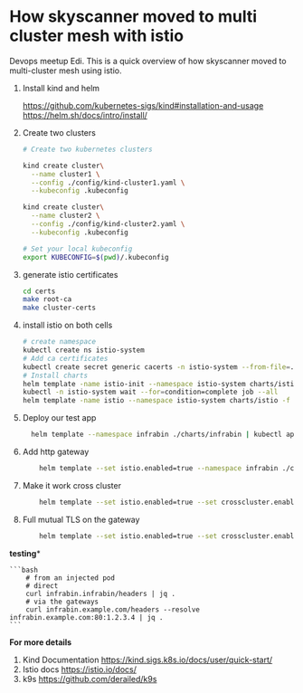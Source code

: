 # How skyscanner moved to multi cluster mesh with istio

Devops meetup Edi. This is a quick overview of how skyscanner moved to multi-cluster mesh using istio.


1. Install kind and helm

    https://github.com/kubernetes-sigs/kind#installation-and-usage
    https://helm.sh/docs/intro/install/


1. Create two clusters
    ```bash
    # Create two kubernetes clusters

    kind create cluster\
      --name cluster1 \
      --config ./config/kind-cluster1.yaml \
      --kubeconfig .kubeconfig

    kind create cluster\
      --name cluster2 \
      --config ./config/kind-cluster2.yaml \
      --kubeconfig .kubeconfig

    # Set your local kubeconfig
    export KUBECONFIG=$(pwd)/.kubeconfig
    ```

1. generate istio certificates

    ```bash
    cd certs
    make root-ca
    make cluster-certs
    ```

1. install istio on both cells
    ```bash
    # create namespace
    kubectl create ns istio-system
    # Add ca certificates
    kubectl create secret generic cacerts -n istio-system --from-file=./certs/cluster/ca-cert.pem --from-file=./certs/cluster/ca-key.pem --from-file=./certs/cluster/root-cert.pem --from-file=./certs/cluster/cert-chain.pem
    # Install charts
    helm template -name istio-init --namespace istio-system charts/istio-init | kubectl apply -f -
    kubectl -n istio-system wait --for=condition=complete job --all
    helm template -name istio --namespace istio-system charts/istio -f config/istio.yaml | kubectl apply -f -
    ```

1. Deploy our test app
    ```bash
      helm template --namespace infrabin ./charts/infrabin | kubectl apply -f -
    ```

1. Add http gateway

    ```bash
        helm template --set istio.enabled=true --namespace infrabin ./charts/infrabin | kubectl apply -f -
    ```

1. Make it work cross cluster

    ```bash
        helm template --set istio.enabled=true --set crosscluster.enabled=true --namespace infrabin ./charts/infrabin | kubectl apply -f -
    ```

1. Full mutual TLS on the gateway

    ```bash
        helm template --set istio.enabled=true --set crosscluster.enabled=true --set istio.mtls=true --namespace infrabin ./charts/infrabin | kubectl apply -f -
    ```
    
**testing***

    ```bash
        # from an injected pod
        # direct
        curl infrabin.infrabin/headers | jq .
        # via the gateways
        curl infrabin.example.com/headers --resolve infrabin.example.com:80:1.2.3.4 | jq .
    ```

**For more details**

1. Kind Documentation
    https://kind.sigs.k8s.io/docs/user/quick-start/
1. Istio docs
    https://istio.io/docs/
1. k9s
    https://github.com/derailed/k9s
